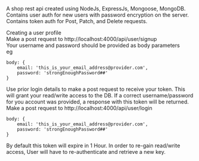 A shop rest api created using NodeJs, ExpressJs, Mongoose, MongoDB.  
Contains user auth for new users with password encryption on the server.  
Contains token auth for Post, Patch, and Delete requests.   

Creating a user profile  
Make a post request to http://localhost:4000/api/user/signup  
Your username and password should be provided as body parameters  
eg  
```
body: {
	email: 'this_is_your_email_address@provider.com',
	password: 'strongEnoughPassword##'
}
```

Use prior login details to make a post request to receive your token. This will grant your read/write access to the DB. If a correct username/password for you account was provided, a response with this token will be returned.  
Make a post request to http://localhost:4000/api/user/login  
```
body: {
	email: 'this_is_your_email_address@provider.com',
	password: 'strongEnoughPassword##'
}
```

By default this token will expire in 1 Hour. In order to re-gain read/write access, User will have to re-authenticate and retrieve a new key.  
